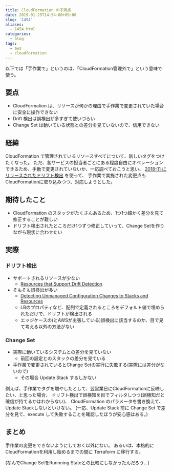 ```yaml
---
title: CloudFormation の不満点
date: 2019-01-25T14:54:00+09:00
slug: '1454'
aliases:
  - 1454.html
categories:
  - blog
tags:
  - aws
  - cloudformation
---
```




以下では「手作業で」というのは、「CloudFormation管理外で」という意味で使う。

## 要点

* CloudFormation は、リソースが何かの理由で手作業で変更されていた場合に安全に操作できない
* Drift 検出は誤検出が多すぎて使いづらい
* Change Set は動いている状態との差分を見ていないので、信用できない

## 経緯

CloudFormation で管理されているリソースすべてについて、新しいタグをつけたくなった。
ただ、各サービスの担当者ごとにある程度自由にオペレーションできるため、手動で変更されていないか、一応調べておこうと思い、
[2018-11 にリリースされたドリフト検出](https://aws.amazon.com/jp/blogs/news/new-cloudformation-drift-detection/) を使って、
手作業で実施された変更点もCloudFormationに取り込みつつ、対応しようとした。


## 期待したこと

* CloudFormation のスタックがたくさんあるため、1つ1つ細かく差分を見て修正することが難しい
* ドリフト検出されたところだけ1つずつ修正していって、Change Setを作りながら現状に合わせたい

## 実際

### ドリフト検出


* サポートされるリソースが少ない
  * [Resources that Support Drift Detection](https://docs.aws.amazon.com/ja_jp/AWSCloudFormation/latest/UserGuide/using-cfn-stack-drift-resource-list.html)
* そもそも誤検出が多い
  * [Detecting Unmanaged Configuration Changes to Stacks and Resources](https://docs.aws.amazon.com/ja_jp/AWSCloudFormation/latest/UserGuide/using-cfn-stack-drift.html?shortFooter=true#drift-considerations)
  * LBのプロパティなど、配列で定義されるところをデフォルト値で埋められただけで、ドリフトが検出される
  * エッジケースの(とAWSが主張している)誤検出に該当するのか、目で見て考える以外の方法がない

### Change Set

* 実際に動いているシステムとの差分を見ていない
  * 前回の設定とのスタックの差分を見ている
* 手作業で変更されているとChange Setの実行に失敗する(実際には差分がないので)
  * その場合 Update Stack するしかない

例えば、手作業でタグを増やしたとして、翌営業日にCloudFormationに反映したい、と思った場合、
ドリフト検出で誤検知を目でフィルタしつつ(誤検知だと確信が持てるかはわからない)、
CloudFormation のパラメータを書き換えて、Update Stackしないといけない。
(一応、Update Stack 前に Change Set で差分を見て、execute して失敗することを確認したほうが安心感はある。)


## まとめ

手作業の変更をできないようにしておく以外にない。
あるいは、本格的にCloudFormationを利用し始めるまでの間に Terraform に移行する。

(なんでChange SetをRunnning Stateとの比較にしなかったんだろう...)
